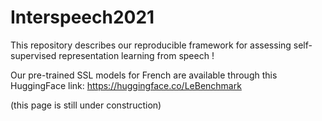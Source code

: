 # Interspeech2021
This repository describes our reproducible framework for assessing self-supervised representation learning from speech !

Our pre-trained SSL models for French are available through this HuggingFace link: https://huggingface.co/LeBenchmark

(this page is still under construction)

